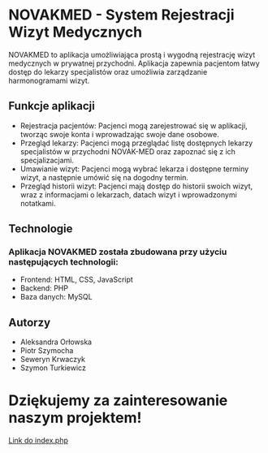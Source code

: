 # NOVAKMED - System Rejestracji Wizyt Medycznych

NOVAKMED to aplikacja umożliwiająca prostą i wygodną rejestrację wizyt medycznych w prywatnej przychodni. Aplikacja zapewnia pacjentom łatwy dostęp do lekarzy specjalistów oraz umożliwia zarządzanie harmonogramami wizyt.

## Funkcje aplikacji
- Rejestracja pacjentów: Pacjenci mogą zarejestrować się w aplikacji, tworząc swoje konta i wprowadzając swoje dane osobowe.
- Przegląd lekarzy: Pacjenci mogą przeglądać listę dostępnych lekarzy specjalistów w przychodni NOVAK-MED oraz zapoznać się z ich specjalizacjami.
- Umawianie wizyt: Pacjenci mogą wybrać lekarza i dostępne terminy wizyt, a następnie umówić się na dogodny termin.
- Przegląd historii wizyt: Pacjenci mają dostęp do historii swoich wizyt, wraz z informacjami o lekarzach, datach wizyt i wprowadzonymi notatkami.

## Technologie

### Aplikacja NOVAKMED została zbudowana przy użyciu następujących technologii:

- Frontend: HTML, CSS, JavaScript
- Backend: PHP
- Baza danych: MySQL

## Autorzy
- Aleksandra Orłowska 
- Piotr Szymocha 
- Seweryn Krwaczyk 
- Szymon Turkiewicz 

# Dziękujemy za zainteresowanie naszym projektem!
[Link do index.php](./index.php)
